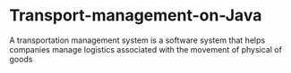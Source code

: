 # Transport-management-on-Java
A transportation management system is a software system that helps companies manage logistics associated with the movement of physical of goods 
